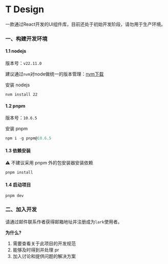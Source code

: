 # T Design
一款通过React开发的UI组件库，目前还处于初始开发阶段，请勿用于生产环境。

### 一、构建开发环境
#### 1.1 nodejs
版本号：` v22.11.0 `

建议通过`nvm`对node做统一的版本管理：[nvm下载](https://github.com/coreybutler/nvm-windows/releases)

安装 nodejs
```
nvm install 22
```

#### 1.2 pnpm
版本号：`10.6.5`

安装 pnpm
```powershell
npm i -g pnpm@10.6.5
```

#### 1.3 依赖安装
⚠️ 不建议采用 pnpm 外的包安装器安装依赖
```powershell
pnpm install
```

#### 1.4 启动项目
```
pnpm dev
```

### 二、加入开发

请通过邮件联系作者获得邮箱地址并注册成为`lark`使用者。

**为什么?**

1. 需要查看关于此项目的开发规范
2. 能够及时得到并处理 pr
3. 加入讨论和提供问题的解决方案
